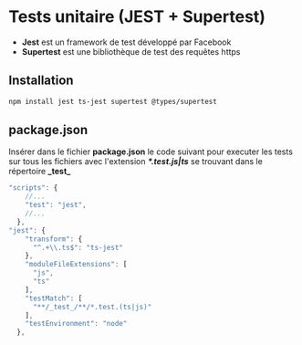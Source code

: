 # Tests unitaire (JEST + Supertest)

- **Jest** est un framework de test développé par Facebook
- **Supertest** est une bibliothèque de test des requêtes https

## Installation

```zsh
npm install jest ts-jest supertest @types/supertest
```

## package.json

Insérer dans le fichier **package.json** le code suivant pour executer les tests sur tous les fichiers avec l'extension ***\*.test.js|ts*** se trouvant dans le répertoire **\_test\_**

```ts
"scripts": {
    //...
    "test": "jest",
    //...
  },
"jest": {
    "transform": {
      "^.+\\.ts$": "ts-jest"
    },
    "moduleFileExtensions": [
      "js",
      "ts"
    ],
    "testMatch": [
      "**/_test_/**/*.test.(ts|js)"
    ],
    "testEnvironment": "node"
  },
```
